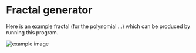 # Fractal generator

Here is an example fractal (for the polynomial ...) which can be produced by running this program. 

![example image](/fractal_generator/fractal_1.png)
